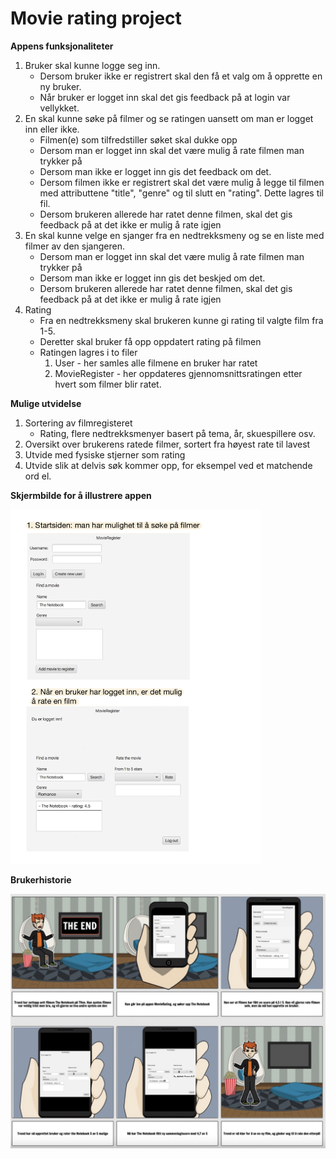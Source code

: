 # Movie rating project

**Appens funksjonaliteter**

1. Bruker skal kunne logge seg inn.
    - Dersom bruker ikke er registrert skal den få et valg om å opprette en ny bruker.
    - Når bruker er logget inn skal det gis feedback på at login var vellykket.
2. En skal kunne søke på filmer og se ratingen uansett om man er logget inn eller ikke.  
    - Filmen(e) som tilfredstiller søket skal dukke opp
    - Dersom man er logget inn skal det være mulig å rate filmen man trykker på
    - Dersom man ikke er logget inn gis det feedback om det. 
    - Dersom filmen ikke er registrert skal det være mulig å legge til filmen med attributtene "title", "genre" og til slutt en "rating". Dette lagres til fil.
    - Dersom brukeren allerede har ratet denne filmen, skal det gis feedback på at det ikke er mulig å rate igjen
3. En skal kunne velge en sjanger fra en nedtrekksmeny og se en liste med filmer av den sjangeren. 
    - Dersom man er logget inn skal det være mulig å rate filmen man trykker på
    - Dersom man ikke er logget inn gis det beskjed om det.
    - Dersom brukeren allerede har ratet denne filmen, skal det gis feedback på at det ikke er mulig å rate igjen
4. Rating
    - Fra en nedtrekksmeny skal brukeren kunne gi rating til valgte film fra 1-5.
    - Deretter skal bruker få opp oppdatert rating på filmen
    - Ratingen lagres i to filer
        1. User - her samles alle filmene en bruker har ratet
        2. MovieRegister - her oppdateres gjennomsnittsratingen etter hvert som filmer blir ratet.


**Mulige utvidelse**

1. Sortering av filmregisteret
    - Rating, flere nedtrekksmenyer basert på tema, år, skuespillere osv. 
2. Oversikt over brukerens ratede filmer, sortert fra høyest rate til lavest
3. Utvide med fysiske stjerner som rating
4. Utvide slik at delvis søk kommer opp, for eksempel ved et matchende ord el.


**Skjermbilde for å illustrere appen**

<img src="screenApp.jpg" width="400">


**Brukerhistorie**

<img src="brukerhistorie.png" width="600">


